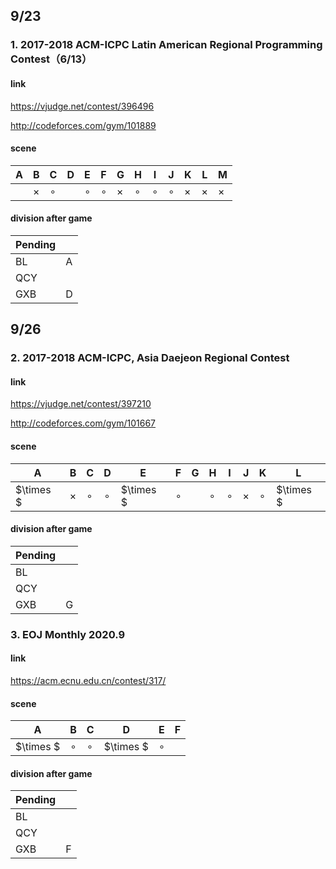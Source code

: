 ## 9/23

### 1. 2017-2018 ACM-ICPC Latin American Regional Programming Contest（6/13）

#### link

https://vjudge.net/contest/396496

http://codeforces.com/gym/101889

#### scene

| A    | B        | C       | D    | E       | F       | G        | H       | I       | J       | K       | L      | M      |
| ---- | -------- | ------- | ---- | ------- | ------- | -------- | ------- | ------- | ------- | ------  | ----   | ----   |
|      | $\times$ | $\circ$ |      | $\circ$ | $\circ$ | $\times$ | $\circ$ | $\circ$ | $\circ$ |$\times$ |$\times$|$\times$|

#### division after game

| Pending |      |
| ------- | ---- |
| BL      | A    |
| QCY     |      |
| GXB     | D    |

## 9/26

### 2. 2017-2018 ACM-ICPC, Asia Daejeon Regional Contest

#### link

https://vjudge.net/contest/397210

http://codeforces.com/gym/101667

#### scene

| A         | B        | C       | D       | E         | F       | G    | H       | I       | J      | K       | L         |
| --------- | -------- | ------- | ------- | --------  | ------- | ---- | ------- | ------- | ----   | ------- | --------- |
| $\times $ | $\times$ | $\circ$ | $\circ$ | $\times $ | $\circ$ |      | $\circ$ | $\circ$ |$\times$| $\circ$ | $\times $ |

#### division after game

| Pending |         |
| ------- | ------- |
| BL      |         |
| QCY     |         |
| GXB     | G       |

### 3. EOJ Monthly 2020.9

#### link

https://acm.ecnu.edu.cn/contest/317/

#### scene

| A         | B       | C       | D         | E       | F    |
| --------- | ------- | ------- | --------- | ------- | ---- |
| $\times $ | $\circ$ | $\circ$ | $\times $ | $\circ$ |      |

#### division after game

| Pending |      |
| ------- | ---- |
| BL      |      |
| QCY     |      |
| GXB     | F    |
